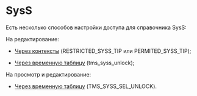 # SysS

Есть несколько способов настройки доступа для справочника SysS:

На редактирование:

 - [Через контексты](http://wiki.bsoft.biz/xwiki/bin/view/%D0%A0%D0%B0%D0%B7%D1%80%D0%B0%D0%B1%D0%BE%D1%82%D0%BA%D0%B0/%D0%9D%D0%B0%D1%81%D1%82%D1%80%D0%BE%D0%B9%D0%BA%D0%B0+%D0%B4%D0%BE%D1%81%D1%82%D1%83%D0%BF%D0%B0+%D0%BA+SysS) \(RESTRICTED\_SYSS\_TIP или PERMITED\_SYSS\_TIP\);

 - [Через временную таблицу](http://wiki.bsoft.biz/xwiki/bin/view/%D0%A0%D0%B0%D0%B7%D1%80%D0%B0%D0%B1%D0%BE%D1%82%D0%BA%D0%B0/%D0%9D%D0%B0%D1%81%D1%82%D1%80%D0%BE%D0%B9%D0%BA%D0%B0+%D0%BF%D1%80%D0%B0%D0%B2+%D0%BD%D0%B0+%D1%80%D0%B5%D0%B4%D0%B0%D0%BA%D1%82%D0%B8%D1%80%D0%BE%D0%B2%D0%B0%D0%BD%D0%B8%D0%B5+%28tms_syss_unlock%29) \(tms\_syss\_unlock\);

На просмотр и редактирование:

- [Через временную таблицу](http://wiki.bsoft.biz/xwiki/bin/view/%D0%A0%D0%B0%D0%B7%D1%80%D0%B0%D0%B1%D0%BE%D1%82%D0%BA%D0%B0/%D0%9D%D0%B0%D1%81%D1%82%D1%80%D0%BE%D0%B9%D0%BA%D0%B0+%D0%BF%D1%80%D0%B0%D0%B2+%D0%BD%D0%B0+%D0%BF%D1%80%D0%BE%D1%81%D0%BC%D0%BE%D1%82%D1%80+%D0%B8+%D1%80%D0%B5%D0%B4%D0%B0%D0%BA%D1%82%D0%B8%D1%80%D0%BE%D0%B2%D0%B0%D0%BD%D0%B8%D0%B5+%28TMS_SYSS_SEL_UNLOCK%29) \(TMS\_SYSS\_SEL\_UNLOCK\).

